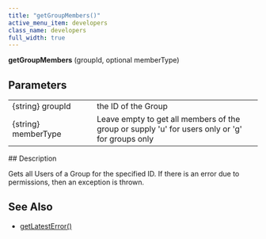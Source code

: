 ```yaml
---
title: "getGroupMembers()"
active_menu_item: developers
class_name: developers
full_width: true
---
```



**getGroupMembers** (groupId, optional memberType)

## Parameters

<table>
<tr>
<td width="183">
{string} groupId

</td>
<td width="15">
</td>
<td width="682">
the ID of the Group

</td>
</tr>
<tr>
<td width="183">
{string} memberType

</td>
<td width="15">
</td>
<td width="682">
Leave empty to get all members of the group or supply 'u' for users only or 'g' for groups only

</td>
</tr>
</table>
## Description

Gets all Users of a Group for the specified ID. If there is an error due to permissions, then an exception is thrown.

     
   

## See Also

 - [getLatestError()](/developers/user-guide/scripting-apis/server-side-api/ssj-object/miscellaneous/getlatesterror)

